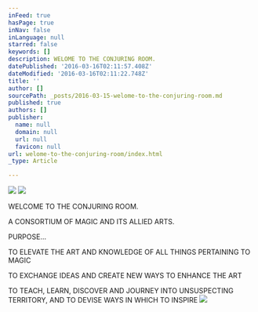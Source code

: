```yaml
---
inFeed: true
hasPage: true
inNav: false
inLanguage: null
starred: false
keywords: []
description: WELOME TO THE CONJURING ROOM.
datePublished: '2016-03-16T02:11:57.408Z'
dateModified: '2016-03-16T02:11:22.748Z'
title: ''
author: []
sourcePath: _posts/2016-03-15-welome-to-the-conjuring-room.md
published: true
authors: []
publisher:
  name: null
  domain: null
  url: null
  favicon: null
url: welome-to-the-conjuring-room/index.html
_type: Article

---
```

![](https://the-grid-user-content.s3-us-west-2.amazonaws.com/c30eb45b-f9b7-4b38-bc1f-a59b5186f4f2.jpg)
![](https://the-grid-user-content.s3-us-west-2.amazonaws.com/388276a8-1a60-4309-a16c-9bfadf4f01fa.jpg)

WELCOME TO THE CONJURING ROOM.

A CONSORTIUM OF MAGIC AND ITS ALLIED ARTS.

PURPOSE... 

TO ELEVATE THE ART AND KNOWLEDGE OF ALL THINGS PERTAINING TO MAGIC

TO EXCHANGE IDEAS AND CREATE NEW WAYS TO ENHANCE THE ART

TO TEACH, LEARN, DISCOVER AND JOURNEY INTO UNSUSPECTING TERRITORY,  AND TO DEVISE WAYS IN WHICH TO INSPIRE
![](https://the-grid-user-content.s3-us-west-2.amazonaws.com/19d80165-27ea-432d-a6c4-254076c1559a.png)